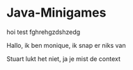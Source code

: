 # Java-Minigames

hoi test
fghrehgzdshzedg

Hallo, ik ben monique, ik snap er niks van

Stuart lukt het niet, ja je mist de context